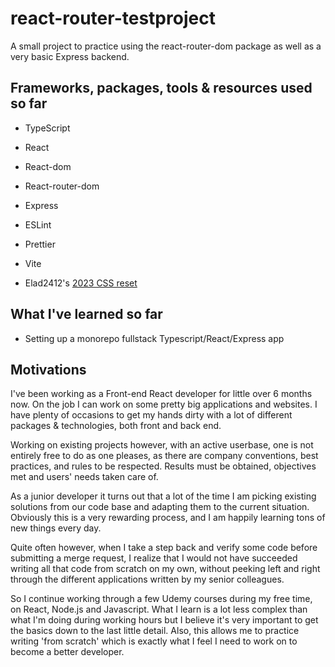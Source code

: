 # react-router-testproject

A small project to practice using the react-router-dom package as well as a very basic Express backend.

## Frameworks, packages, tools & resources used so far

-   TypeScript
-   React
-   React-dom
-   React-router-dom

-   Express

-   ESLint
-   Prettier
-   Vite

-   Elad2412's [2023 CSS reset](https://elad2412.github.io/the-new-css-reset/)

## What I've learned so far

-   Setting up a monorepo fullstack Typescript/React/Express app

## Motivations

I've been working as a Front-end React developer for little over 6 months now. On the job I can work on some pretty big applications and websites. I have plenty of occasions to get my hands dirty with a lot of different packages & technologies, both front and back end.

Working on existing projects however, with an active userbase, one is not entirely free to do as one pleases, as there are company conventions, best practices, and rules to be respected. Results must be obtained, objectives met and users' needs taken care of.

As a junior developer it turns out that a lot of the time I am picking existing solutions from our code base and adapting them to the current situation. Obviously this is a very rewarding process, and I am happily learning tons of new things every day.

Quite often however, when I take a step back and verify some code before submitting a merge request, I realize that I would not have succeeded writing all that code from scratch on my own, without peeking left and right through the different applications written by my senior colleagues.

So I continue working through a few Udemy courses during my free time, on React, Node.js and Javascript. What I learn is a lot less complex than what I'm doing during working hours but I believe it's very important to get the basics down to the last little detail. Also, this allows me to practice writing 'from scratch' which is exactly what I feel I need to work on to become a better developer.
